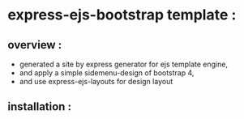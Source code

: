 # express-ejs-bootstrap template :

## overview :
- generated a site by express generator for ejs template engine,
- and apply a simple sidemenu-design of bootstrap 4,
- and use express-ejs-layouts for design layout

## installation :
```

```
